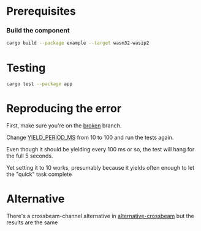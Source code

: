 # Prerequisites

### Build the component

```bash
cargo build --package example --target wasm32-wasip2
```

# Testing

```bash
cargo test --package app
```

# Reproducing the error

First, make sure you're on the [broken](https://github.com/dakom/debug-wasmtime-concurrency/tree/broken) branch.

Change [YIELD_PERIOD_MS](./crates/app/tests/concurrency.rs#L5) from 10 to 100 and run the tests again.

Even though it should be yielding every 100 ms or so, the test will hang for the full 5 seconds.

Yet setting it to 10 works, presumably because it yields often enough to let the "quick" task complete

# Alternative

There's a crossbeam-channel alternative in [alternative-crossbeam](https://github.com/dakom/debug-wasmtime-concurrency/tree/alternative-crossbeam) but the results are the same
